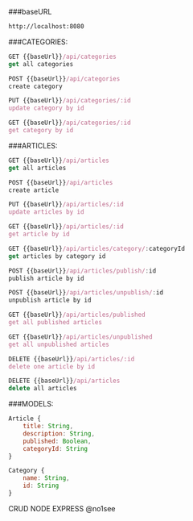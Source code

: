 ###baseURL
```bash
http://localhost:8080
```

###CATEGORIES:

```javascript
GET {{baseUrl}}/api/categories 
get all categories
```

```javascript
POST {{baseUrl}}/api/categories 
create category
```

```javascript
PUT {{baseUrl}}/api/categories/:id
update category by id
```

```javascript
GET {{baseUrl}}/api/categories/:id
get category by id
```

###ARTICLES:

```javascript
GET {{baseUrl}}/api/articles
get all articles
```
```javascript
POST {{baseUrl}}/api/articles 
create article
```

```javascript
PUT {{baseUrl}}/api/articles/:id
update articles by id
```

```javascript
GET {{baseUrl}}/api/articles/:id
get article by id
```

```javascript
GET {{baseUrl}}/api/articles/category/:categoryId
get articles by category id
```

```javascript
POST {{baseUrl}}/api/articles/publish/:id
publish article by id
```

```javascript
POST {{baseUrl}}/api/articles/unpublish/:id
unpublish article by id
```

```javascript
GET {{baseUrl}}/api/articles/published
get all published articles
```

```javascript
GET {{baseUrl}}/api/articles/unpublished
get all unpublished articles
```

```javascript
DELETE {{baseUrl}}/api/articles/:id
delete one article by id
```

```javascript
DELETE {{baseUrl}}/api/articles
delete all articles
```

###MODELS:

```javascript
Article {
    title: String,
    description: String,
    published: Boolean,
    categoryId: String
}
```

```javascript
Category { 
    name: String,
    id: String
}
```
CRUD NODE EXPRESS @no1see